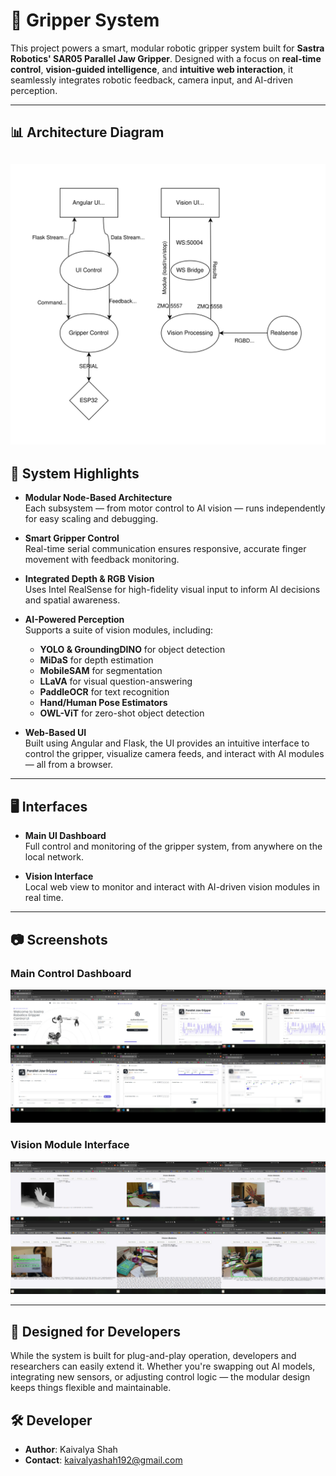 # 🤖 Gripper System

This project powers a smart, modular robotic gripper system built for **Sastra Robotics' SAR05 Parallel Jaw Gripper**. Designed with a focus on **real-time control**, **vision-guided intelligence**, and **intuitive web interaction**, it seamlessly integrates robotic feedback, camera input, and AI-driven perception.

---

## 📊 Architecture Diagram

![Architecture Diagram](assets/Gripper_System.svg)
---

## 🧠 System Highlights

- **Modular Node-Based Architecture**  
  Each subsystem — from motor control to AI vision — runs independently for easy scaling and debugging.

- **Smart Gripper Control**  
  Real-time serial communication ensures responsive, accurate finger movement with feedback monitoring.

- **Integrated Depth & RGB Vision**  
  Uses Intel RealSense for high-fidelity visual input to inform AI decisions and spatial awareness.

- **AI-Powered Perception**  
  Supports a suite of vision modules, including:
  - **YOLO & GroundingDINO** for object detection
  - **MiDaS** for depth estimation
  - **MobileSAM** for segmentation
  - **LLaVA** for visual question-answering
  - **PaddleOCR** for text recognition
  - **Hand/Human Pose Estimators**
  - **OWL-ViT** for zero-shot object detection

- **Web-Based UI**  
  Built using Angular and Flask, the UI provides an intuitive interface to control the gripper, visualize camera feeds, and interact with AI modules — all from a browser.

---

## 🖥️ Interfaces

- **Main UI Dashboard**  
  Full control and monitoring of the gripper system, from anywhere on the local network.

- **Vision Interface**  
  Local web view to monitor and interact with AI-driven vision modules in real time.

---


## 📷 Screenshots

### Main Control Dashboard  
![Web UI Screenshot](assets/ui-collage.jpg)

### Vision Module Interface  
![Vision UI Screenshot](assets/vision-ui.jpg)

---

## 🧩 Designed for Developers

While the system is built for plug-and-play operation, developers and researchers can easily extend it. Whether you're swapping out AI models, integrating new sensors, or adjusting control logic — the modular design keeps things flexible and maintainable.

## 🛠️ Developer
- **Author**: Kaivalya Shah
- **Contact**: kaivalyashah192@gmail.com